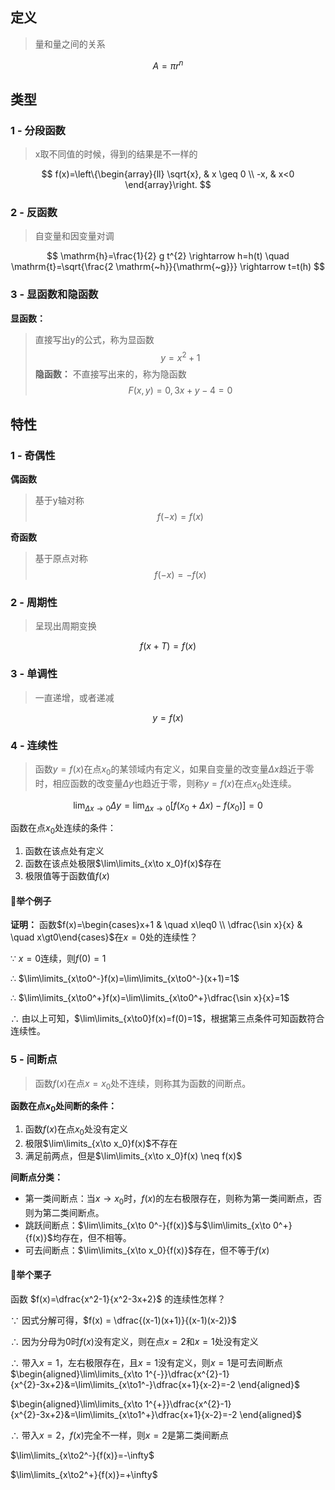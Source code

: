 ## 定义

> 量和量之间的关系


$$
A = \pi r^n
$$

## 类型

### 1 - 分段函数
> x取不同值的时候，得到的结果是不一样的

$$
f(x)=\left\{\begin{array}{ll}
\sqrt{x}, & x \geq 0 \\
-x, & x<0
\end{array}\right.
$$

### 2 - 反函数
> 自变量和因变量对调

$$
\mathrm{h}=\frac{1}{2} g t^{2} \rightarrow h=h(t) \quad \mathrm{t}=\sqrt{\frac{2 \mathrm{~h}}{\mathrm{~g}}} \rightarrow t=t(h)
$$

### 3 - 显函数和隐函数

**显函数：**
> 直接写出y的公式，称为显函数
$$
y=x^2+1
$$
**隐函数：**
> 不直接写出来的，称为隐函数
$$
F(x,y)=0,3x+y-4=0
$$

## 特性

### 1 - 奇偶性

**偶函数**
> 基于y轴对称
$$
f(-x)=f(x)
$$

**奇函数**
> 基于原点对称
$$
f(-x)=-f(x)
$$


### 2 - 周期性
> 呈现出周期变换

$$
f(x+T)=f(x)
$$

### 3 - 单调性
> 一直递增，或者递减

$$
y=f(x)
$$

### 4 - 连续性
> 函数$y=f(x)$在点$x_0$的某领域内有定义，如果自变量的改变量$\Delta x$趋近于零时，相应函数的改变量$\Delta y$也趋近于零，则称$y=f(x)$在点$x_0$处连续。

$$
\lim_{\Delta x\to0}\Delta y =\lim_{\Delta x\to0}\left[f\left(x_{0}+\Delta x\right)-f\left(x_{0}\right)\right]=0
$$

函数在点$x_0$处连续的条件：
1. 函数在该点处有定义
2. 函数在该点处极限$\lim\limits_{x\to x_0}f(x)$存在
3. 极限值等于函数值$f(x)$

#### 🌰举个例子

**证明：** 函数$f(x)=\begin{cases}x+1 & \quad x\leq0 \\ \dfrac{\sin x}{x} & \quad x\gt0\end{cases}$在$x=0$处的连续性？

∵ $x=0$连续，则$f(0)=1$

∴ $\lim\limits_{x\to0^-}f(x)=\lim\limits_{x\to0^-}(x+1)=1$

∴ $\lim\limits_{x\to0^+}f(x)=\lim\limits_{x\to0^+}\dfrac{\sin x}{x}=1$

∴ 由以上可知，$\lim\limits_{x\to0}f(x)=f(0)=1$，根据第三点条件可知函数符合连续性。

### 5 - 间断点

> 函数$f(x)$在点$x=x_0$处不连续，则称其为函数的间断点。

**函数在点$x_0$处间断的条件：**
1. 函数$f(x)$在点$x_0$处没有定义
2. 极限$\lim\limits_{x\to x_0}f(x)$不存在
3. 满足前两点，但是$\lim\limits_{x\to x_0}f(x) \neq f(x)$

**间断点分类：**
- 第一类间断点：当$x\to x_0$时，$f(x)$的左右极限存在，则称为第一类间断点，否则为第二类间断点。
- 跳跃间断点：$\lim\limits_{x\to 0^-}{f(x)}$与$\lim\limits_{x\to 0^+}{f(x)}$均存在，但不相等。
- 可去间断点：$\lim\limits_{x\to x_0}{f(x)}$存在，但不等于$f(x)$

#### 🌰举个栗子

函数 $f(x)=\dfrac{x^2-1}{x^2-3x+2}$ 的连续性怎样？

∵ 因式分解可得，$f(x) = \dfrac{(x-1)(x+1)}{(x-1)(x-2)}$

∴ 因为分母为0时$f(x)$没有定义，则在点$x=2$和$x=1$处没有定义

∴ 带入$x=1$，左右极限存在，且$x=1$没有定义，则$x=1$是可去间断点
$\begin{aligned}\lim\limits_{x\to 1^{-}}\dfrac{x^{2}-1}{x^{2}-3x+2}&=\lim\limits_{x\to1^-}\dfrac{x+1}{x-2}=-2 \end{aligned}$

$\begin{aligned}\lim\limits_{x\to 1^{+}}\dfrac{x^{2}-1}{x^{2}-3x+2}&=\lim\limits_{x\to1^+}\dfrac{x+1}{x-2}=-2 \end{aligned}$

∴ 带入$x=2$，$f(x)$完全不一样，则$x=2$是第二类间断点

$\lim\limits_{x\to2^-}{f(x)}=-\infty$

$\lim\limits_{x\to2^+}{f(x)}=+\infty$


